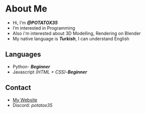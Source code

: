 # About Me
- Hi, I’m ***@POTATOX35***
- I’m interested in Programming
- Also i'm interested about 3D Modelling, Rendering on Blender
- My native language is ***Turkish***, I can understand English
## Languages
- Python- ***Beginner***
- Javascript *(HTML + CSS)*-***Beginner***
## Contact
- <a href="https://www.potatox.tk/">My Website </a>
- Discord: *potatox35*